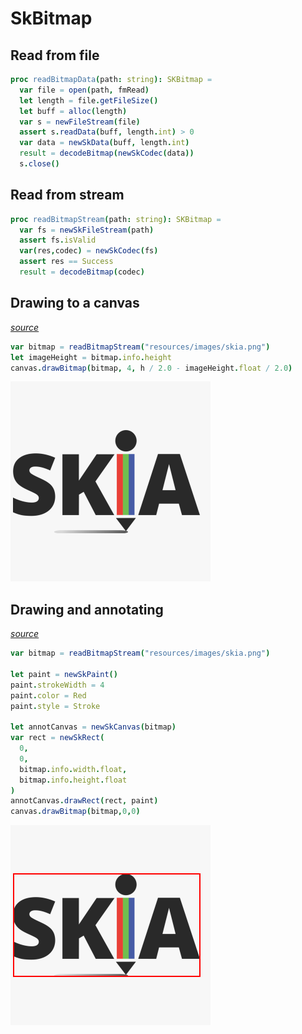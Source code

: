 # SkBitmap

## Read from file

```nim
proc readBitmapData(path: string): SKBitmap =
  var file = open(path, fmRead)
  let length = file.getFileSize()
  let buff = alloc(length)
  var s = newFileStream(file)
  assert s.readData(buff, length.int) > 0
  var data = newSkData(buff, length.int)
  result = decodeBitmap(newSkCodec(data))
  s.close()
```

## Read from stream

```nim
proc readBitmapStream(path: string): SKBitmap =
  var fs = newSkFileStream(path)
  assert fs.isValid
  var(res,codec) = newSkCodec(fs)
  assert res == Success
  result = decodeBitmap(codec)
```

## Drawing to a canvas

[*source*](https://github.com/mvenditto/nimskia/blob/master/nimskia/example/bitmap_basic.nim)

```nim
var bitmap = readBitmapStream("resources/images/skia.png")
let imageHeight = bitmap.info.height
canvas.drawBitmap(bitmap, 4, h / 2.0 - imageHeight.float / 2.0)
```

![](_images/sample__bitmap_basics.png ':size=256x256')

## Drawing and annotating

[*source*](https://github.com/mvenditto/nimskia/blob/master/nimskia/example/bitmap_annotation.nim)

```nim
var bitmap = readBitmapStream("resources/images/skia.png")

let paint = newSkPaint()
paint.strokeWidth = 4
paint.color = Red
paint.style = Stroke 

let annotCanvas = newSkCanvas(bitmap)
var rect = newSkRect(
  0, 
  0,
  bitmap.info.width.float,
  bitmap.info.height.float
)
annotCanvas.drawRect(rect, paint)
canvas.drawBitmap(bitmap,0,0)
```

![](_images/sample__bitmap_annotation.png ':size=256x256')
